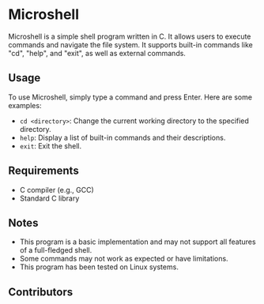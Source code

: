 # Microshell

Microshell is a simple shell program written in C. It allows users to execute commands and navigate the file system. It supports built-in commands like "cd", "help", and "exit", as well as external commands.

## Usage

To use Microshell, simply type a command and press Enter. Here are some examples:

- `cd <directory>`: Change the current working directory to the specified directory.
- `help`: Display a list of built-in commands and their descriptions.
- `exit`: Exit the shell.

## Requirements

- C compiler (e.g., GCC)
- Standard C library

## Notes

- This program is a basic implementation and may not support all features of a full-fledged shell.
- Some commands may not work as expected or have limitations.
- This program has been tested on Linux systems.

## Contributors
